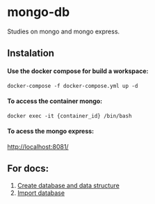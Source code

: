 # mongo-db
Studies on mongo and mongo express.

## Instalation

#### Use the docker compose for build a workspace: 
``` docker-compose -f docker-compose.yml up -d ```

#### To access the container mongo: 
``` docker exec -it {container_id} /bin/bash  ```

#### To acess the mongo express: 
[http://localhost:8081/](http://localhost:8081/)

## For docs:

1. [Create database and data structure](https://github.com/lucastimotiofirmino/mongo-db/blob/master/docs/create_database.md)
2. [Import database](https://github.com/lucastimotiofirmino/mongo-db/blob/master/docs/import_database.md)